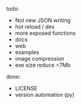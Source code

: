 todo:
- Not new JSON writing
- hot reload / dev
- more exposed functions
- docs
- web
- examples
- image compression
- exe size reduce <7Mb

done:
- LICENSE
- version automation (py)